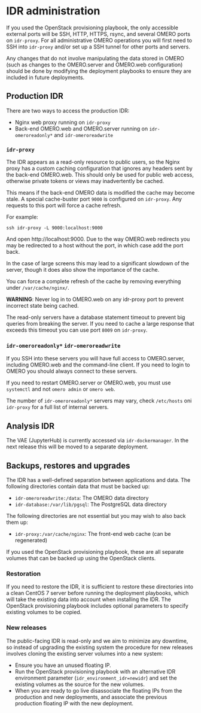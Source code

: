 # IDR administration

If you used the OpenStack provisioning playbook, the only accessible external ports will be SSH, HTTP, HTTPS, rsync, and several OMERO ports on `idr-proxy`.
For all administrative OMERO operations you will first need to SSH into `idr-proxy` and/or set up a SSH tunnel for other ports and servers.

Any changes that do not involve manipulating the data stored in OMERO (such as changes to the OMERO.server and OMERO.web configuration) should be done by modifying the deployment playbooks to ensure they are included in future deployments.


## Production IDR

There are two ways to access the production IDR:
- Nginx web proxy running on `idr-proxy`
- Back-end OMERO.web and OMERO.server running on `idr-omeroreadonly*` and `idr-omeroreadwrite`


### `idr-proxy`
The IDR appears as a read-only resource to public users, so the Nginx proxy has a custom caching configuration that ignores any headers sent by the back-end OMERO.web.
This should only be used for public web access, otherwise private tokens or views may inadvertently be cached.

This means if the back-end OMERO data is modified the cache may become stale.
A special cache-buster port `9000` is configured on `idr-proxy`.
Any requests to this port will force a cache refresh.

For example:

    ssh idr-proxy -L 9000:localhost:9000

And open http://localhost:9000.
Due to the way OMERO.web redirects you may be redirected to a host without the port, in which case add the port back.

In the case of large screens this may lead to a significant slowdown of the server, though it does also show the importance of the cache.

You can force a complete refresh of the cache by removing everything under `/var/cache/nginx/`.

**WARNING**: Never log in to OMERO.web on any idr-proxy port to prevent incorrect state being cached.

The read-only servers have a database statement timeout to prevent big queries from breaking the server.
If you need to cache a large response that exceeds this timeout you can use port `8009` on `idr-proxy`.


### `idr-omeroreadonly*` `idr-omeroreadwrite`
If you SSH into these servers you will have full access to OMERO.server, including OMERO.web and the command-line client.
If you need to login to OMERO you should always connect to these servers.

If you need to restart OMERO.server or OMERO.web, you must use `systemctl` and not `omero admin` or `omero web`.

The number of `idr-omeroreadonly*` servers may vary, check `/etc/hosts` oni `idr-proxy` for a full list of internal servers.


## Analysis IDR

The VAE (JupyterHub) is currently accessed via `idr-dockermanager`.
In the next release this will be moved to a separate deployment.


## Backups, restores and upgrades

The IDR has a well-defined separation between applications and data.
The following directories contain data that must be backed up:
- `idr-omeroreadwrite:/data`: The OMERO data directory
- `idr-database:/var/lib/pgsql`: The PostgreSQL data directory

The following directories are not essential but you may wish to also back them up:
- `idr-proxy:/var/cache/nginx`: The front-end web cache (can be regenerated)

If you used the OpenStack provisioning playbook, these are all separate volumes that can be backed up using the OpenStack clients.

### Restoration
If you need to restore the IDR, it is sufficient to restore these directories into a clean CentOS 7 server before running the deployment playbooks, which will take the existing data into account when installing the IDR.
The OpenStack provisioning playbook includes optional parameters to specify existing volumes to be copied.

### New releases
The public-facing IDR is read-only and we aim to minimize any downtime, so instead of upgrading the existing system the procedure for new releases involves cloning the existing server volumes into a new system:

- Ensure you have an unused floating IP.
- Run the OpenStack provisioning playbook with an alternative IDR environment parameter (`idr_environment_idr=newidr`) and set the existing volumes as the source for the new volumes.
- When you are ready to go live disassociate the floating IPs from the production and new deployments, and associate the previous production floating IP with the new deployment.
